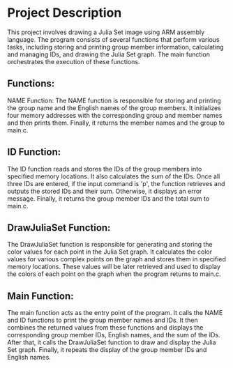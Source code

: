 # Project Description
This project involves drawing a Julia Set image using ARM assembly language. The program consists of several functions that perform various tasks, including storing and printing group member information, calculating and managing IDs, and drawing the Julia Set graph. The main function orchestrates the execution of these functions.

## Functions:
NAME Function:
The NAME function is responsible for storing and printing the group name and the English names of the group members. It initializes four memory addresses with the corresponding group and member names and then prints them. Finally, it returns the member names and the group to main.c.

## ID Function:
The ID function reads and stores the IDs of the group members into specified memory locations. It also calculates the sum of the IDs. Once all three IDs are entered, if the input command is 'p', the function retrieves and outputs the stored IDs and their sum. Otherwise, it displays an error message. Finally, it returns the group member IDs and the total sum to main.c.

## DrawJuliaSet Function:
The DrawJuliaSet function is responsible for generating and storing the color values for each point in the Julia Set graph. It calculates the color values for various complex points on the graph and stores them in specified memory locations. These values will be later retrieved and used to display the colors of each point on the graph when the program returns to main.c.

## Main Function:
The main function acts as the entry point of the program. It calls the NAME and ID functions to print the group member names and IDs. It then combines the returned values from these functions and displays the corresponding group member IDs, English names, and the sum of the IDs. After that, it calls the DrawJuliaSet function to draw and display the Julia Set graph. Finally, it repeats the display of the group member IDs and English names.
